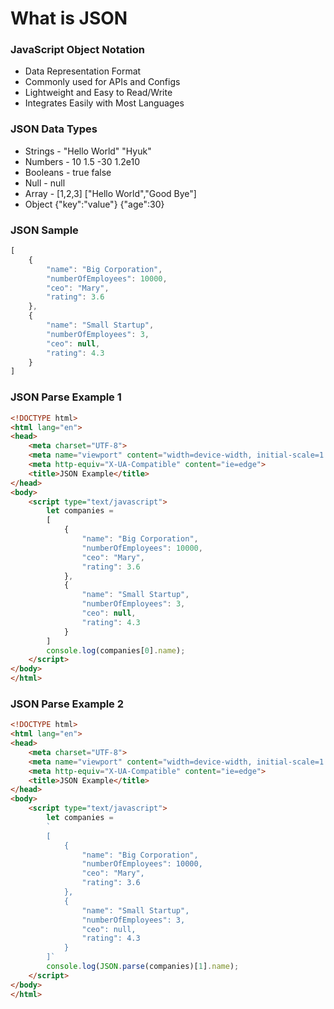 # What is JSON
### JavaScript Object Notation
* Data Representation Format
* Commonly used for APIs and Configs
* Lightweight and Easy to Read/Write
* Integrates Easily with Most Languages

### JSON Data Types
* Strings - "Hello World" "Hyuk" 
* Numbers - 10 1.5 -30 1.2e10
* Booleans - true false
* Null - null
* Array - [1,2,3] ["Hello World","Good Bye"]
* Object {"key":"value"} {"age":30}

### JSON Sample
```javascript
[
    {
        "name": "Big Corporation",
        "numberOfEmployees": 10000,
        "ceo": "Mary",
        "rating": 3.6
    },
    {
        "name": "Small Startup",
        "numberOfEmployees": 3,
        "ceo": null,
        "rating": 4.3
    }
]
```

### JSON Parse Example 1
```html
<!DOCTYPE html>
<html lang="en">
<head>
    <meta charset="UTF-8">
    <meta name="viewport" content="width=device-width, initial-scale=1.0">
    <meta http-equiv="X-UA-Compatible" content="ie=edge">
    <title>JSON Example</title>
</head>
<body>
    <script type="text/javascript">
        let companies = 
        [
            {
                "name": "Big Corporation",
                "numberOfEmployees": 10000,
                "ceo": "Mary",
                "rating": 3.6
            },
            {
                "name": "Small Startup",
                "numberOfEmployees": 3,
                "ceo": null,
                "rating": 4.3
            }
        ]
        console.log(companies[0].name);
    </script>
</body>
</html>
```

### JSON Parse Example 2
```html
<!DOCTYPE html>
<html lang="en">
<head>
    <meta charset="UTF-8">
    <meta name="viewport" content="width=device-width, initial-scale=1.0">
    <meta http-equiv="X-UA-Compatible" content="ie=edge">
    <title>JSON Example</title>
</head>
<body>
    <script type="text/javascript">
        let companies = 
        `
        [
            {
                "name": "Big Corporation",
                "numberOfEmployees": 10000,
                "ceo": "Mary",
                "rating": 3.6
            },
            {
                "name": "Small Startup",
                "numberOfEmployees": 3,
                "ceo": null,
                "rating": 4.3
            }
        ]`
        console.log(JSON.parse(companies)[1].name);
    </script>
</body>
</html>
```